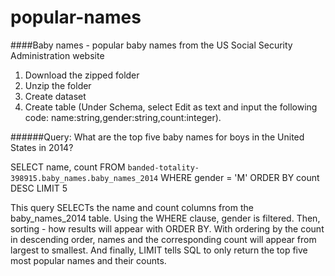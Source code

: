 ﻿# popular-names

####Baby names - popular baby names from the US Social Security Administration website

1. Download the zipped folder
3. Unzip the folder
4. Create dataset
5. Create table (Under Schema, select Edit as text and input the following code: name:string,gender:string,count:integer).


######Query: What are the top five baby names for boys in the United States in 2014?

SELECT
  name,
  count
FROM
  `banded-totality-398915.baby_names.baby_names_2014`
WHERE
  gender = 'M'
ORDER BY
  count DESC
LIMIT
  5

  
This query SELECTs the name and count columns from the baby_names_2014 table. Using the WHERE clause, gender is filtered. Then, sorting - how results will appear with ORDER BY. With ordering by the count in descending order, names and the corresponding count will appear from largest to smallest. And finally, LIMIT tells SQL to only return the top five most popular names and their counts. 

